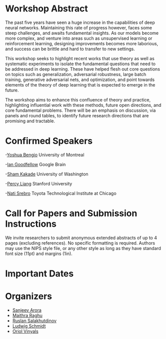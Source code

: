 # Workshop Abstract
The past five years have seen a huge increase in the capabilities of deep neural networks. Maintaining this rate of progress however, faces some steep challenges, and awaits fundamental insights. As our models become more complex, and venture into areas such as unsupervised learning or reinforcement learning, designing improvements becomes more laborious, and success can be brittle and hard to transfer to new settings.

This workshop seeks to highlight recent works that use theory as well as systematic experiments to isolate the fundamental questions that need to be addressed in deep learning. These have helped flesh out core questions on topics such as generalization, adversarial robustness, large batch training, generative adversarial nets, and optimization, and point towards elements of the theory of deep learning that is expected to emerge in the future.

The workshop aims to enhance this confluence of theory and practice, highlighting influential work with these methods, future open directions, and core fundamental problems. There will be an emphasis on discussion, via panels and round tables, to identify future research directions that are promising and tractable.

# Confirmed Speakers
-[Yoshua Bengio](http://www.iro.umontreal.ca/~bengioy/yoshua_en/) University of Montreal

-[Ian Goodfellow](http://www.iangoodfellow.com/) Google Brain

-[Sham Kakade](https://homes.cs.washington.edu/~sham/) University of Washington

-[Percy Liang](https://cs.stanford.edu/~pliang/) Stanford University

-[Nati Srebro](http://ttic.uchicago.edu/~nati/) Toyota Technological Institute at Chicago

# Call for Papers and Submission Instructions
We invite researchers to submit anonymous extended abstracts of up to 4 pages (excluding references). No specific formatting is required. Authors may use the NIPS style file, or any other style as long as they have standard font size (11pt) and margins (1in).

# Important Dates






# Organizers
- [Sanjeev Arora](https://www.cs.princeton.edu/~arora/)
- [Maithra Raghu](http://maithraraghu.com/)
- [Ruslan Salakhutdinov](http://www.cs.cmu.edu/~rsalakhu/)
- [Ludwig Schmidt](http://people.csail.mit.edu/ludwigs/)
- [Oriol Vinyals](https://research.google.com/pubs/OriolVinyals.html)
